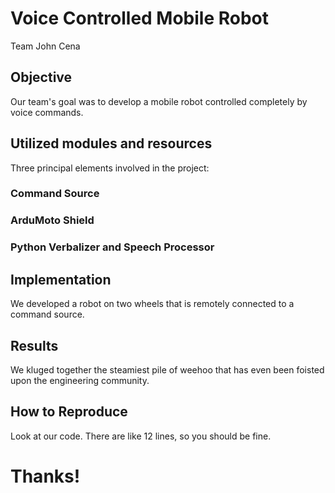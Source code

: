 # Voice Controlled Mobile Robot
Team John Cena

## Objective
Our team's goal was to develop a mobile robot controlled completely by voice commands.

## Utilized modules and resources
Three principal elements involved in the project:
### Command Source
### ArduMoto Shield
### Python Verbalizer and Speech Processor

## Implementation
We developed a robot on two wheels that is remotely connected to a command source.

## Results
We kluged together the steamiest pile of weehoo that has even been foisted upon the engineering community.

## How to Reproduce
Look at our code. There are like 12 lines, so you should be fine.

# Thanks!
